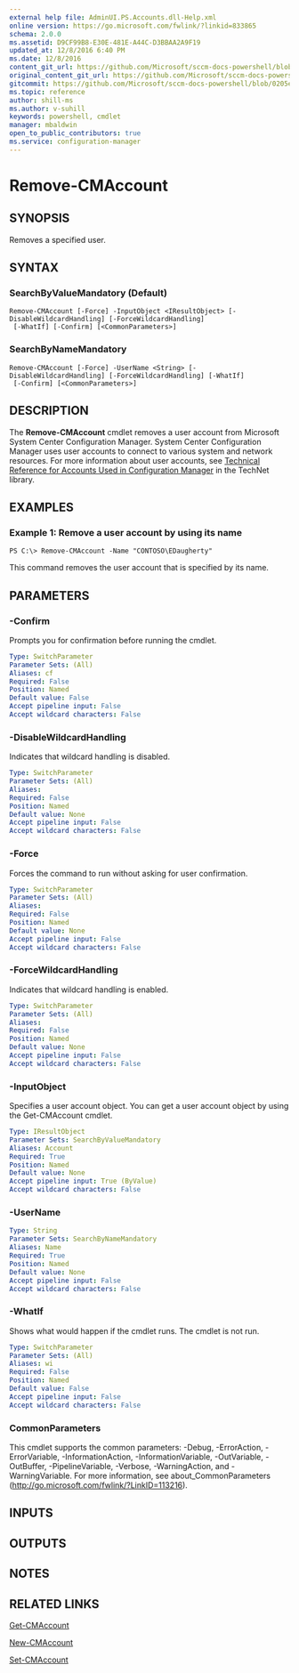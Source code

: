 ```yaml
---
external help file: AdminUI.PS.Accounts.dll-Help.xml
online version: https://go.microsoft.com/fwlink/?linkid=833865
schema: 2.0.0
ms.assetid: D9CF99B8-E30E-481E-A44C-D3BBAA2A9F19
updated_at: 12/8/2016 6:40 PM
ms.date: 12/8/2016
content_git_url: https://github.com/Microsoft/sccm-docs-powershell/blob/live/sccm-cmdlets/ConfigurationManager/vlatest/Remove-CMAccount.md
original_content_git_url: https://github.com/Microsoft/sccm-docs-powershell/blob/live/sccm-cmdlets/ConfigurationManager/vlatest/Remove-CMAccount.md
gitcommit: https://github.com/Microsoft/sccm-docs-powershell/blob/0205e569abecf1b4e1b2b342947b87a3691b29a5/sccm-cmdlets/ConfigurationManager/vlatest/Remove-CMAccount.md
ms.topic: reference
author: shill-ms
ms.author: v-suhill
keywords: powershell, cmdlet
manager: mbaldwin
open_to_public_contributors: true
ms.service: configuration-manager
---
```


# Remove-CMAccount

## SYNOPSIS
Removes a specified user.

## SYNTAX

### SearchByValueMandatory (Default)
```
Remove-CMAccount [-Force] -InputObject <IResultObject> [-DisableWildcardHandling] [-ForceWildcardHandling]
 [-WhatIf] [-Confirm] [<CommonParameters>]
```

### SearchByNameMandatory
```
Remove-CMAccount [-Force] -UserName <String> [-DisableWildcardHandling] [-ForceWildcardHandling] [-WhatIf]
 [-Confirm] [<CommonParameters>]
```

## DESCRIPTION
The **Remove-CMAccount** cmdlet removes a user account from Microsoft System Center Configuration Manager.
System Center Configuration Manager uses user accounts to connect to various system and network resources.
For more information about user accounts, see [Technical Reference for Accounts Used in Configuration Manager](http://go.microsoft.com/fwlink/?LinkID=248317) in the TechNet library.

## EXAMPLES

### Example 1: Remove a user account by using its name
```
PS C:\> Remove-CMAccount -Name "CONTOSO\EDaugherty"
```

This command removes the user account that is specified by its name.

## PARAMETERS

### -Confirm
Prompts you for confirmation before running the cmdlet.

```yaml
Type: SwitchParameter
Parameter Sets: (All)
Aliases: cf
Required: False
Position: Named
Default value: False
Accept pipeline input: False
Accept wildcard characters: False
```

### -DisableWildcardHandling
Indicates that wildcard handling is disabled.

```yaml
Type: SwitchParameter
Parameter Sets: (All)
Aliases: 
Required: False
Position: Named
Default value: None
Accept pipeline input: False
Accept wildcard characters: False
```

### -Force
Forces the command to run without asking for user confirmation.

```yaml
Type: SwitchParameter
Parameter Sets: (All)
Aliases: 
Required: False
Position: Named
Default value: None
Accept pipeline input: False
Accept wildcard characters: False
```

### -ForceWildcardHandling
Indicates that wildcard handling is enabled.

```yaml
Type: SwitchParameter
Parameter Sets: (All)
Aliases: 
Required: False
Position: Named
Default value: None
Accept pipeline input: False
Accept wildcard characters: False
```

### -InputObject
Specifies a user account object.
You can get a user account object by using the Get-CMAccount cmdlet.

```yaml
Type: IResultObject
Parameter Sets: SearchByValueMandatory
Aliases: Account
Required: True
Position: Named
Default value: None
Accept pipeline input: True (ByValue)
Accept wildcard characters: False
```

### -UserName


```yaml
Type: String
Parameter Sets: SearchByNameMandatory
Aliases: Name
Required: True
Position: Named
Default value: None
Accept pipeline input: False
Accept wildcard characters: False
```

### -WhatIf
Shows what would happen if the cmdlet runs.
The cmdlet is not run.

```yaml
Type: SwitchParameter
Parameter Sets: (All)
Aliases: wi
Required: False
Position: Named
Default value: False
Accept pipeline input: False
Accept wildcard characters: False
```

### CommonParameters
This cmdlet supports the common parameters: -Debug, -ErrorAction, -ErrorVariable, -InformationAction, -InformationVariable, -OutVariable, -OutBuffer, -PipelineVariable, -Verbose, -WarningAction, and -WarningVariable. For more information, see about_CommonParameters (http://go.microsoft.com/fwlink/?LinkID=113216).

## INPUTS

## OUTPUTS

## NOTES

## RELATED LINKS

[Get-CMAccount](xref:ConfigurationManager/vlatest/Get-CMAccount.md)

[New-CMAccount](xref:ConfigurationManager/vlatest/New-CMAccount.md)

[Set-CMAccount](xref:ConfigurationManager/vlatest/Set-CMAccount.md)


